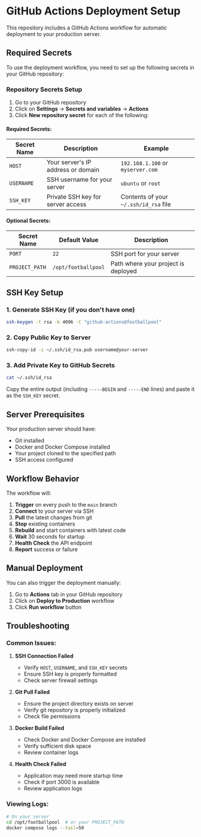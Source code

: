 # GitHub Actions Deployment Setup

This repository includes a GitHub Actions workflow for automatic deployment to your production server.

## Required Secrets

To use the deployment workflow, you need to set up the following secrets in your GitHub repository:

### Repository Secrets Setup

1. Go to your GitHub repository
2. Click on **Settings** → **Secrets and variables** → **Actions**
3. Click **New repository secret** for each of the following:

#### Required Secrets:

| Secret Name | Description | Example |
|-------------|-------------|---------|
| `HOST` | Your server's IP address or domain | `192.168.1.100` or `myserver.com` |
| `USERNAME` | SSH username for your server | `ubuntu` or `root` |
| `SSH_KEY` | Private SSH key for server access | Contents of your `~/.ssh/id_rsa` file |

#### Optional Secrets:

| Secret Name | Default Value | Description |
|-------------|---------------|-------------|
| `PORT` | `22` | SSH port for your server |
| `PROJECT_PATH` | `/opt/footballpool` | Path where your project is deployed |

## SSH Key Setup

### 1. Generate SSH Key (if you don't have one)
```bash
ssh-keygen -t rsa -b 4096 -C "github-actions@footballpool"
```

### 2. Copy Public Key to Server
```bash
ssh-copy-id -i ~/.ssh/id_rsa.pub username@your-server
```

### 3. Add Private Key to GitHub Secrets
```bash
cat ~/.ssh/id_rsa
```
Copy the entire output (including `-----BEGIN` and `-----END` lines) and paste it as the `SSH_KEY` secret.

## Server Prerequisites

Your production server should have:
- Git installed
- Docker and Docker Compose installed
- Your project cloned to the specified path
- SSH access configured

## Workflow Behavior

The workflow will:
1. **Trigger** on every push to the `main` branch
2. **Connect** to your server via SSH
3. **Pull** the latest changes from git
4. **Stop** existing containers
5. **Rebuild** and start containers with latest code
6. **Wait** 30 seconds for startup
7. **Health Check** the API endpoint
8. **Report** success or failure

## Manual Deployment

You can also trigger the deployment manually:
1. Go to **Actions** tab in your GitHub repository
2. Click on **Deploy to Production** workflow
3. Click **Run workflow** button

## Troubleshooting

### Common Issues:

1. **SSH Connection Failed**
   - Verify `HOST`, `USERNAME`, and `SSH_KEY` secrets
   - Ensure SSH key is properly formatted
   - Check server firewall settings

2. **Git Pull Failed**
   - Ensure the project directory exists on server
   - Verify git repository is properly initialized
   - Check file permissions

3. **Docker Build Failed**
   - Check Docker and Docker Compose are installed
   - Verify sufficient disk space
   - Review container logs

4. **Health Check Failed**
   - Application may need more startup time
   - Check if port 3000 is available
   - Review application logs

### Viewing Logs:
```bash
# On your server
cd /opt/footballpool  # or your PROJECT_PATH
docker compose logs --tail=50
```
